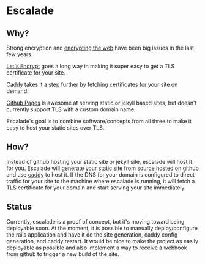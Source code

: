 # Escalade

## Why?

Strong encryption and [encrypting the web](https://www.eff.org/encrypt-the-web)
have been big issues in the last few years.

[Let's Encrypt](https://letsencrypt.org/)
goes a long way in making it super easy to get a TLS certificate for your site.

[Caddy](https://caddyserver.com) takes it a step further by fetching certificates
for your site on demand.

[Github Pages](https://pages.github.com/) is awesome at serving static or jekyll
based sites, but doesn't currently support TLS with a custom domain name.

Escalade's goal is to combine software/concepts from all three to make it easy
to host your static sites over TLS.

## How?

Instead of github hosting your static site or jekyll site, escalade will host it
for you. Escalade will generate your static site from source hosted on github and
use [caddy](https://caddyserver.com) to host it. If the DNS for your domain is
configured to direct traffic for your site to the machine where escalade is running,
it will fetch a TLS certificate for your domain and start serving your site
immediately.

## Status

Currently, escalade is a proof of concept, but it's moving toward being deployable
soon. At the moment, it is possible to manually deploy/configure the rails application
and have it do the site generation, caddy config generation, and caddy restart.
It would be nice to make the project as easily deployable as possible and also
implement a way to receive a webhook from github to trigger a new build of the site.


```
```
